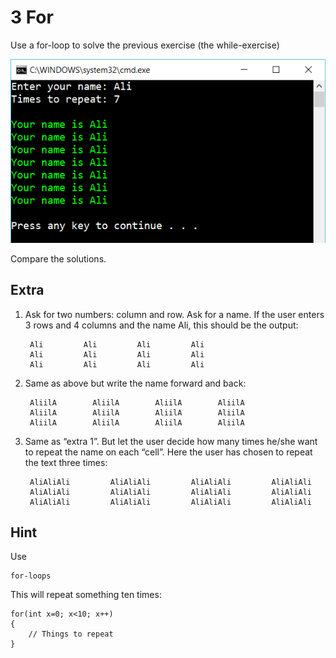 ﻿# 3 For

Use a for-loop to solve the previous exercise (the while-exercise)

![6](Images/6.png)

Compare the solutions. 

## Extra

1. Ask for two numbers: column and row. Ask for a name. If the user enters 3 rows and 4 columns and the name Ali, this should be the output:

        Ali         Ali         Ali         Ali         
        Ali         Ali         Ali         Ali         
        Ali         Ali         Ali         Ali         

2. Same as above but write the name forward and back:

        AliilA        AliilA        AliilA        AliilA        
        AliilA        AliilA        AliilA        AliilA        
        AliilA        AliilA        AliilA        AliilA        

3. Same as “extra 1”. But let the user decide how many times he/she want to repeat the name on each “cell”. Here the user has chosen to repeat the text three times:

        AliAliAli         AliAliAli         AliAliAli         AliAliAli         
        AliAliAli         AliAliAli         AliAliAli         AliAliAli         
        AliAliAli         AliAliAli         AliAliAli         AliAliAli       

## Hint

Use

    for-loops

This will repeat something ten times:

    for(int x=0; x<10; x++) 
    {
        // Things to repeat
    }